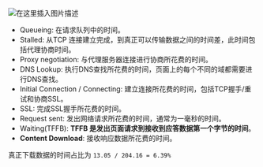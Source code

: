![在这里插入图片描述](https://segmentfault.com/img/remote/1460000037788872)

- Queueing: 在请求队列中的时间。
- Stalled: 从TCP 连接建立完成，到真正可以传输数据之间的时间差，此时间包括代理协商时间。
- Proxy negotiation: 与代理服务器连接进行协商所花费的时间。
- DNS Lookup: 执行DNS查找所花费的时间，页面上的每个不同的域都需要进行DNS查找。
- Initial Connection / Connecting: 建立连接所花费的时间，包括TCP握手/重试和协商SSL。
- SSL: 完成SSL握手所花费的时间。
- Request sent: 发出网络请求所花费的时间，通常为一毫秒的时间。
- Waiting(TFFB): **TFFB 是发出页面请求到接收到应答数据第一个字节的时间**。
- **Content Download**: 接收响应数据所花费的时间。

真正下载数据的时间占比为 `13.05 / 204.16 = 6.39%`